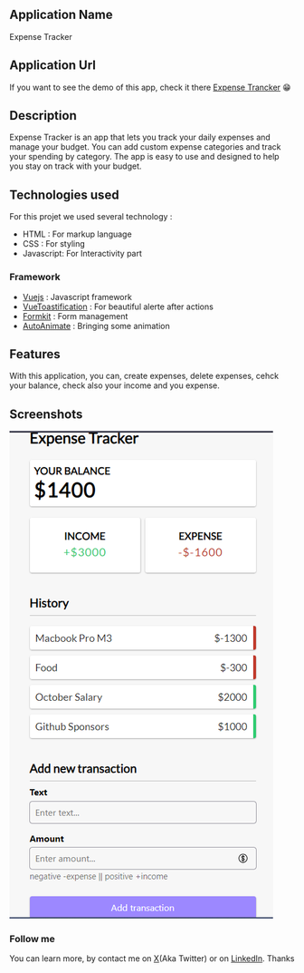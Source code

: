 ## Application Name
Expense Tracker

## Application Url
If you want to see the demo of this app, check it there [Expense Trancker](https://expense-tracker-c4km.onrender.com/) 😁

## Description
Expense Tracker is an app that lets you track your daily expenses and manage your budget. You can add custom expense categories and track your spending by category. The app is easy to use and designed to help you stay on track with your budget.

## Technologies used
For this projet we used several technology : 
 - HTML : For markup language
 - CSS : For styling
 - Javascript:  For Interactivity part
  
  ### Framework
- [Vuejs](https://vuejs.org) : Javascript framework
- [VueToastification](https://vue-toastification.maronato.dev/) : For beautiful alerte after actions
- [Formkit](https://formkit.com/) : Form management
- [AutoAnimate](https://auto-animate.formkit.com/) : Bringing some animation 
## Features
With this application, you can, create expenses, delete expenses, cehck your balance, check also your income and you expense.

## Screenshots
![alt Preview Expense Tracker App](./public/images/app-preview.png)

### Follow me
You can learn more, by contact me on [X](https://twitter.com/MbounaU)(Aka Twitter) or on [LinkedIn](https://www.linkedin.com/in/ulrich-mbouna/). Thanks
